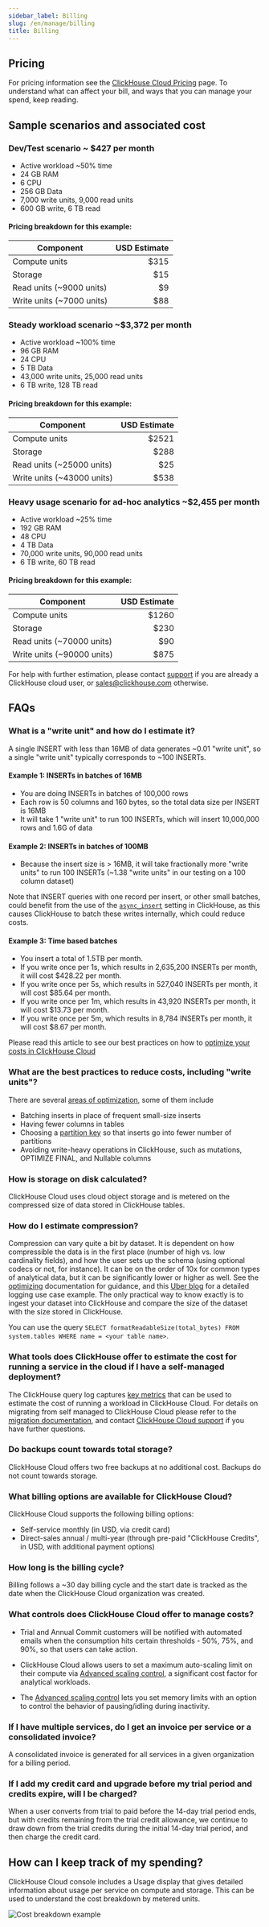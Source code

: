 ```yaml
---
sidebar_label: Billing
slug: /en/manage/billing
title: Billing
---
```


## Pricing

For pricing information see the [ClickHouse Cloud Pricing](https://clickhouse.com/pricing) page.  To understand what can affect your bill, and ways that you
can manage your spend, keep reading.


## Sample scenarios and associated cost

### Dev/Test scenario ~ $427 per month
- Active workload ~50% time
- 24 GB RAM
- 6 CPU
- 256 GB Data
- 7,000 write units, 9,000 read units
- 600 GB write, 6 TB read 

#### Pricing breakdown for this example:

  | Component |USD Estimate|
  |-----------|------------:|
  | Compute units | $315|
  | Storage        | $15|
  | Read units (~9000 units) | $9|
  | Write units (~7000 units) | $88|

### Steady workload scenario ~$3,372 per month
- Active workload ~100% time
- 96 GB RAM
- 24 CPU
- 5 TB Data
- 43,000 write units, 25,000 read units
- 6 TB write, 128 TB read

#### Pricing breakdown for this example:

  | Component |USD Estimate|
  |-----------|------------:|
  | Compute units | $2521|
  | Storage        | $288|
  | Read units (~25000 units) | $25|
  | Write units (~43000 units) | $538|

### Heavy usage scenario for ad-hoc analytics ~$2,455 per month
- Active workload ~25% time
- 192 GB RAM
- 48 CPU
- 4 TB Data
- 70,000 write units, 90,000 read units
- 6 TB write, 60 TB read 

#### Pricing breakdown for this example:

  | Component |USD Estimate|
  |-----------|------------:|
  | Compute units | $1260|
  | Storage        | $230|
  | Read units (~70000 units) | $90|
  | Write units (~90000 units) | $875|

For help with further estimation, please contact [support](https://clickhouse.cloud/support) if you are already a ClickHouse cloud user, or [sales@clickhouse.com](mailto:sales@clickhouse.com) otherwise.

## FAQs

### What is a "write unit" and how do I estimate it?
 
A single INSERT with less than 16MB of data generates ~0.01 "write unit", so a single "write unit" typically corresponds to ~100 INSERTs.
 
#### Example 1: INSERTs in batches of 16MB
- You are doing INSERTs in batches of 100,000 rows
- Each row is 50 columns and 160 bytes, so the total data size per INSERT is 16MB
- It will take 1 "write unit" to run 100 INSERTs, which will insert 10,000,000 rows and 1.6G of data

#### Example 2: INSERTs in batches of 100MB
* Because the insert size is > 16MB, it will take fractionally more "write units" to run 100 INSERTs (~1.38 "write units" in our testing on a 100 column dataset)

Note that INSERT queries with one record per insert, or other small batches, could benefit from the use of the [`async_insert`](/docs/en/manage/tuning-for-cloud-cost-efficiency.md/#use-asynchronous-inserts) setting in ClickHouse, as this causes ClickHouse to batch these writes internally, which could reduce costs. 

#### Example 3: Time based batches
- You insert a total of 1.5TB per month. 
- If you write once per 1s, which results in 2,635,200 INSERTs per month, it will cost $428.22 per month.
- If you write once per 5s, which results in 527,040 INSERTs per month, it will cost $85.64 per month.
- If you write once per 1m, which results in 43,920 INSERTs per month, it will cost $13.73 per month.  
- If you write once per 5m, which results in 8,784 INSERTs per month, it will cost $8.67 per month.

Please read this article to see our best practices on how to [optimize your costs in ClickHouse Cloud](/docs/en/manage/tuning-for-cloud-cost-efficiency.md)

### What are the best practices to reduce costs, including "write units"?​
There are several [areas of optimization](/docs/en/manage/tuning-for-cloud-cost-efficiency.md), some of them include
- Batching inserts  in place of frequent small-size inserts
- Having fewer columns in tables 
- Choosing a [partition key](/docs/en/engines/table-engines/mergetree-family/custom-partitioning-key.md) so that inserts go into fewer number of partitions
- Avoiding write-heavy operations in ClickHouse, such as mutations, OPTIMIZE FINAL, and Nullable columns
### How is storage on disk calculated?
ClickHouse Cloud uses cloud object storage and is metered on the compressed size of data stored in ClickHouse tables.

### How do I estimate compression?

Compression can vary quite a bit by dataset. It is dependent on how compressible the data is in the first place (number of high vs. low cardinality fields), and how the user sets up the schema (using optional codecs or not, for instance). It can be on the order of 10x for common types of analytical data, but it can be significantly lower or higher as well. See the [optimizing](/docs/en/optimize/) documentation for guidance, and this [Uber blog](https://www.uber.com/blog/logging/) for a detailed logging use case example. 
The only practical way to know exactly is to ingest your dataset into ClickHouse and compare the size of the dataset with the size stored in ClickHouse.

You can use the query `SELECT formatReadableSize(total_bytes) FROM system.tables WHERE name = <your table name>`. 

### What tools does ClickHouse offer to estimate the cost for running a service in the cloud if I have a self-managed deployment?
The ClickHouse query log captures [key metrics](/docs/en/operations/system-tables/query_log.md) that can be used to estimate the cost of running a workload in ClickHouse Cloud.  For details on migrating from self managed to ClickHouse Cloud please refer to the [migration documentation](/docs/en/integrations/migration/clickhouse-to-cloud.md), and contact [ClickHouse Cloud support](https://clickhouse.cloud/support) if you have further questions.

### Do backups count towards total storage?
ClickHouse Cloud offers two free backups at no additional cost. Backups do not count towards storage. 

### What billing options are available for ClickHouse Cloud?
ClickHouse Cloud supports the following billing options:
- Self-service monthly (in USD, via credit card)
- Direct-sales annual / multi-year (through pre-paid "ClickHouse Credits", in USD, with additional payment options)

### How long is the billing cycle?
Billing follows a ~30 day billing cycle and the start date is tracked as the date when the ClickHouse Cloud organization was created.

### What controls does ClickHouse Cloud offer to manage costs?

- Trial and Annual Commit customers will be notified with automated emails when the consumption hits certain thresholds - 50%, 75%, and 90%, so that users can take action.
- ClickHouse Cloud allows users to set a maximum auto-scaling limit on their compute via [Advanced scaling control](/docs/en/manage/scaling.mdx), a significant cost factor for analytical workloads.

- The [Advanced scaling control](/docs/en/manage/scaling.mdx) lets you set memory limits with an option to control the behavior of pausing/idling during inactivity. 

### If I have multiple services, do I get an invoice per service or a consolidated invoice?
A consolidated invoice is generated for all services in a given organization for a billing period.


### If I add my credit card and upgrade before my trial period and credits expire, will I be charged?
When a user converts from trial to paid before the 14-day trial period ends, but with credits remaining from the trial credit allowance, we continue to draw down from the trial credits during the initial 14-day trial period, and then charge the credit card.

## How can I keep track of my spending?
ClickHouse Cloud console includes a Usage display that gives detailed information about usage per service on compute and storage. This can be used to understand the cost breakdown by metered units.

![Cost breakdown example](@site/docs/en/manage/images/billing-cost-breakdown.png)



